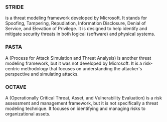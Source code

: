### STRIDE
is a threat modeling framework developed by Microsoft. It stands for Spoofing, Tampering, Repudiation, Information Disclosure, Denial of Service, and Elevation of Privilege. It is designed to help identify and mitigate security threats in both logical (software) and physical systems.

### PASTA 
A (Process for Attack Simulation and Threat Analysis) is another threat modeling framework, but it was not developed by Microsoft. It is a risk-centric methodology that focuses on understanding the attacker's perspective and simulating attacks.

### OCTAVE 
A (Operationally Critical Threat, Asset, and Vulnerability Evaluation) is a risk assessment and management framework, but it is not specifically a threat modeling technique. It focuses on identifying and managing risks to organizational assets.
